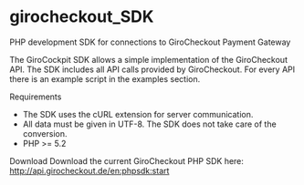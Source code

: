 # girocheckout_SDK
PHP development SDK for connections to GiroCheckout Payment Gateway

The GiroCockpit SDK allows a simple implementation of the GiroCheckout API. The SDK includes all API calls provided by GiroCheckout. 
For every API there is an example script in the examples section.

Requirements

- The SDK uses the cURL extension for server communication.
- All data must be given in UTF-8. The SDK does not take care of the conversion.
- PHP >= 5.2

Download
Download the current GiroCheckout PHP SDK here: http://api.girocheckout.de/en:phpsdk:start
